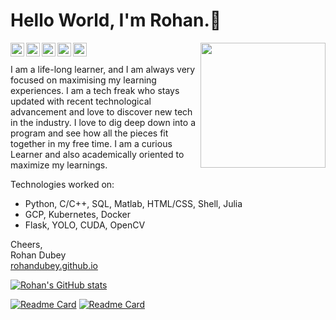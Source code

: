 # Hello World, I'm Rohan.👋
<img align='right' src='https://user-images.githubusercontent.com/5713670/87202985-820dcb80-c2b6-11ea-9f56-7ec461c497c3.gif' width='200'>  
<a href="https://github.com/rohandubey/">
  <img align="left" alt="Github" width="22px" src="https://cdn.jsdelivr.net/npm/simple-icons@v3/icons/github.svg"/>
</a>
<a href="https://www.linkedin.com/in/rohan-dubey-428b961b7/">
  <img align="left" alt="LinkedIn" width="22px" src="https://cdn.jsdelivr.net/npm/simple-icons@v3/icons/linkedin.svg"/>
</a>
<a href="https://www.instagram.com/visibly_rohan/">
  <img align="left" alt="Instagram" width="22px" src="https://cdn.jsdelivr.net/npm/simple-icons@v3/icons/instagram.svg"/>
</a>
<a href="https://twitter.com/rohanempire/">
  <img align="left" alt="Twitter" width="22px" src="https://cdn.jsdelivr.net/npm/simple-icons@v3/icons/twitter.svg"/>
</a>
<a href="https://www.facebook.com/visibly.rohan/">
  <img align="left" alt="Facebook" width="22px" src="https://cdn.jsdelivr.net/npm/simple-icons@v3/icons/facebook.svg"/>
</a>
<br />
<br />
I am a life-long learner, and I am always very focused on maximising my learning experiences. I am a tech freak who stays updated with recent technological advancement and love to discover new tech in the industry. I love to dig deep down into a program and see how all the pieces fit together in my free time. I am a curious Learner and also academically oriented to maximize my learnings.    

Technologies worked on:  
- Python, C/C++, SQL, Matlab, HTML/CSS, Shell, Julia  
- GCP, Kubernetes, Docker  
- Flask, YOLO, CUDA, OpenCV 

Cheers,  
Rohan Dubey  
[rohandubey.github.io](https://rohandubey.github.io/) 

[![Rohan's GitHub stats](https://github-readme-stats.vercel.app/api?username=rohandubey&hide=contribs&show_icons=true&theme=radical)](https://github.com/anuraghazra/github-readme-stats) 

[![Readme Card](https://github-readme-stats.vercel.app/api/pin/?username=rohandubey&repo=Pulse-rate-monitoring-system&theme=dark)](https://github.com/rohandubey/Pulse-rate-monitoring-system)
[![Readme Card](https://github-readme-stats.vercel.app/api/pin/?username=rohandubey&repo=Face-Mask-Detector&theme=dark)](https://github.com/rohandubey/Face-Mask-Detector) 
